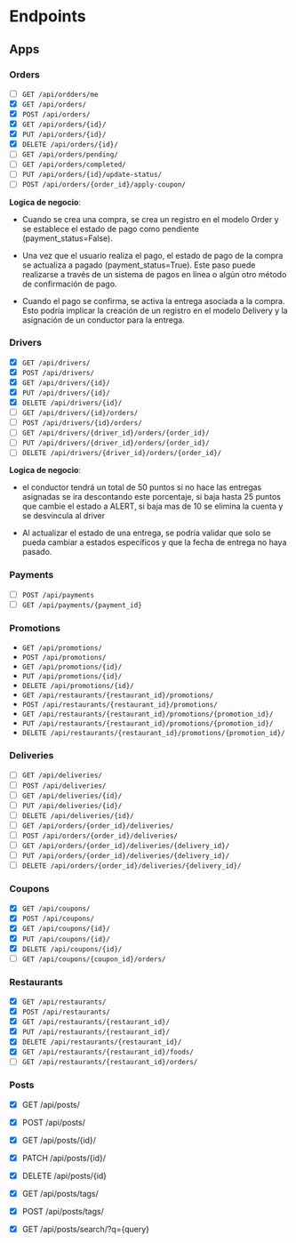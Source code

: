# Endpoints

## Apps

### Orders

- [ ] `GET /api/ordders/me`
- [x] `GET /api/orders/`
- [x] `POST /api/orders/`
- [x] `GET /api/orders/{id}/`
- [x] `PUT /api/orders/{id}/`
- [x] `DELETE /api/orders/{id}/`
- [ ] `GET /api/orders/pending/`
- [ ] `GET /api/orders/completed/`
- [ ] `PUT /api/orders/{id}/update-status/`
- [ ] `POST /api/orders/{order_id}/apply-coupon/`

**Logica de negocio**:

- Cuando se crea una compra, se crea un registro en el modelo Order y se establece el estado de pago como pendiente (payment_status=False).

- Una vez que el usuario realiza el pago, el estado de pago de la compra se actualiza a pagado (payment_status=True). Este paso puede realizarse a través de un sistema de pagos en línea o algún otro método de confirmación de pago.

- Cuando el pago se confirma, se activa la entrega asociada a la compra. Esto podría implicar la creación de un registro en el modelo Delivery y la asignación de un conductor para la entrega.

### Drivers

- [x] `GET /api/drivers/`
- [x] `POST /api/drivers/`
- [x] `GET /api/drivers/{id}/`
- [x] `PUT /api/drivers/{id}/`
- [x] `DELETE /api/drivers/{id}/`
- [ ] `GET /api/drivers/{id}/orders/`
- [ ] `POST /api/drivers/{id}/orders/`
- [ ] `GET /api/drivers/{driver_id}/orders/{order_id}/`
- [ ] `PUT /api/drivers/{driver_id}/orders/{order_id}/`
- [ ] `DELETE /api/drivers/{driver_id}/orders/{order_id}/`

**Logica de negocio**:

- el conductor tendrá un total de 50 puntos si no hace las entregas asignadas se ira descontando este porcentaje, si baja hasta 25 puntos que cambie el estado a ALERT, si baja mas de 10 se elimina la cuenta y se desvincula al driver

- Al actualizar el estado de una entrega, se podría validar que solo se pueda cambiar a estados específicos y que la fecha de entrega no haya pasado.

### Payments

- [ ] `POST /api/payments`
- [ ] `GET /api/payments/{payment_id}`

### Promotions

- `GET /api/promotions/`
- `POST /api/promotions/`
- `GET /api/promotions/{id}/`
- `PUT /api/promotions/{id}/`
- `DELETE /api/promotions/{id}/`
- `GET /api/restaurants/{restaurant_id}/promotions/`
- `POST /api/restaurants/{restaurant_id}/promotions/`
- `GET /api/restaurants/{restaurant_id}/promotions/{promotion_id}/`
- `PUT /api/restaurants/{restaurant_id}/promotions/{promotion_id}/`
- `DELETE /api/restaurants/{restaurant_id}/promotions/{promotion_id}/`

### Deliveries

- [ ] `GET /api/deliveries/`
- [ ] `POST /api/deliveries/`
- [ ] `GET /api/deliveries/{id}/`
- [ ] `PUT /api/deliveries/{id}/`
- [ ] `DELETE /api/deliveries/{id}/`
- [ ] `GET /api/orders/{order_id}/deliveries/`
- [ ] `POST /api/orders/{order_id}/deliveries/`
- [ ] `GET /api/orders/{order_id}/deliveries/{delivery_id}/`
- [ ] `PUT /api/orders/{order_id}/deliveries/{delivery_id}/`
- [ ] `DELETE /api/orders/{order_id}/deliveries/{delivery_id}/`

### Coupons

- [x] `GET /api/coupons/`
- [x] `POST /api/coupons/`
- [x] `GET /api/coupons/{id}/`
- [x] `PUT /api/coupons/{id}/`
- [x] `DELETE /api/coupons/{id}/`
- [ ] `GET /api/coupons/{coupon_id}/orders/`

### Restaurants

- [x] `GET /api/restaurants/`
- [x] `POST /api/restaurants/`
- [x] `GET /api/restaurants/{restaurant_id}/`
- [x] `PUT /api/restaurants/{restaurant_id}/`
- [x] `DELETE /api/restaurants/{restaurant_id}/`
- [x] `GET /api/restaurants/{restaurant_id}/foods/`
- [ ] `GET /api/restaurants/{restaurant_id}/orders/`

### Posts

- [x] GET /api/posts/
- [x] POST /api/posts/
- [x] GET /api/posts/{id}/
- [x] PATCH /api/posts/{id}/
- [x] DELETE /api/posts/{id}
- [x] GET /api/posts/tags/
- [x] POST /api/posts/tags/
- [x] GET /api/posts/search/?q={query}


<!-- # Positions

# - GET api/v1/positions/
# - POST api/v1/positions/
# - GET api/v1/positions/{id}/
# - PATCH api/v1/positions/{id}/
# - DELETE api/v1/positions/{id}/


# Workers

# - GET api/v1/workers/
# - POST api/v1/workers/
# - GET api/v1/workers/{id}/
# - PATCH api/v1/workers/{id}/
# - DELETE api/v1/workers/{id}/
# - POST api/workers/{id}/terminate/


# Applicants

# - GET api/v1/workers/
# - POST api/v1/workers/
# - PATCH api/v1/workers/{id}/
# - POST api/applicants/{id}/hire/
# - PATCH api/applicants/{id}/update_status/ -->
